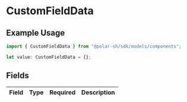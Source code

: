 # CustomFieldData

## Example Usage

```typescript
import { CustomFieldData } from "@polar-sh/sdk/models/components";

let value: CustomFieldData = {};
```

## Fields

| Field       | Type        | Required    | Description |
| ----------- | ----------- | ----------- | ----------- |